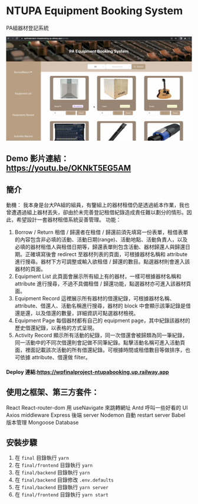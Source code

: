 # NTUPA Equipment Booking System
PA組器材登記系統

<img src="https://github.com/leolinpotato/NTUPA-Equipment-Booking-System/blob/main/src/demo_img.png" width="700" />

## Demo 影片連結：https://youtu.be/OKNkT5EG5AM
## 簡介
動機：
我本身是台大PA組的組員，有鑒組上的器材租借仍是透過紙本作業，我也曾遭遇過組上器材丟失，卻由於未完善登記租借紀錄造成責任難以劃分的情形。因此，希望設計一套器材租借系統妥善管理。
功能：
1. Borrow / Return
租借 / 歸還者在租借 / 歸還前須先填寫一份表單，租借表單的內容包含非必填的活動、活動日期(range)、活動地點、活動負責人，以及必填的器材租借人與租借日期等，歸還表單則包含活動、器材歸還人與歸還日期。正確填寫後會 redirect 至器材列表的頁面，可根據器材名稱和 attribute 進行搜尋。器材下方可調整或輸入欲租借 / 歸還的數目。點選器材則會進入該器材的頁面。
2. Equipment List
此頁面會展示所有組上有的器材，一樣可根據器材名稱和 attribute 進行搜尋，不過不具備租借 / 歸還功能，點選器材亦可進入該器材頁面。
3. Equipment Record
這裡展示所有器材的借還紀錄，可根據器材名稱、attribute、借還人、活動名稱進行搜尋，器材的 block 中會顯示該筆記錄是借還是還，以及借還的數量，詳細資訊可點選器材檢視。
4. Equipment Page
每個器材都有自己的 equipment page，其中紀錄該器材的歷史借還紀錄，以表格的方式呈現。
5. Activity Record
顯示所有活動的紀錄，同一次借還會被歸類為同一筆紀錄，同一活動中的不同次借還則會記做不同筆紀錄。點擊活動名稱可進入活動頁面，裡面記載該次活動的所有借還紀錄。可根據時間或租借數目等做排序，也可依據 attribute、借還做 filter。
#### Deploy 連結:https://wpfinalproject-ntupabooking.up.railway.app
## 使用之框架、第三方套件：
React 
React-router-dom	用 useNavigate 來跳轉網址
Antd 			呼叫一些好看的 UI
Axios 			middleware
Express 			後端 server
Nodemon 		自動 restart server
Babel			版本管理
Mongoose		Database
## 安裝步驟
1. 在 `final` 目錄執行 `yarn`
2. 在 `final/frontend` 目錄執行 `yarn`
3. 在 `final/backend` 目錄執行 `yarn`
4. 在 `final/backend` 目錄修改 `.env.defaults`
5. 在 `final/backend` 目錄執行 `yarn server`
6. 在 `final/frontend` 目錄執行 `yarn start`
